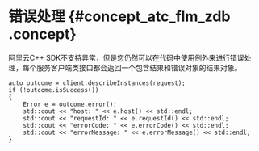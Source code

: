 # 错误处理 {#concept_atc_flm_zdb .concept}

阿里云C++ SDK不支持异常，但是您仍然可以在代码中使用例外来进行错误处理，每个服务客户端类接口都会返回一个包含结果和错误对象的结果对象。

```
auto outcome = client.describeInstances(request);
if (!outcome.isSuccess())
{
    Error e = outcome.error();
    std::cout << "host: " << e.host() << std::endl;
    std::cout << "requestId: " << e.requestId() << std::endl;
    std::cout << "errorCode: " << e.errorCode() << std::endl;
    std::cout << "errorMessage: " << e.errorMessage() << std::endl;
}
```

